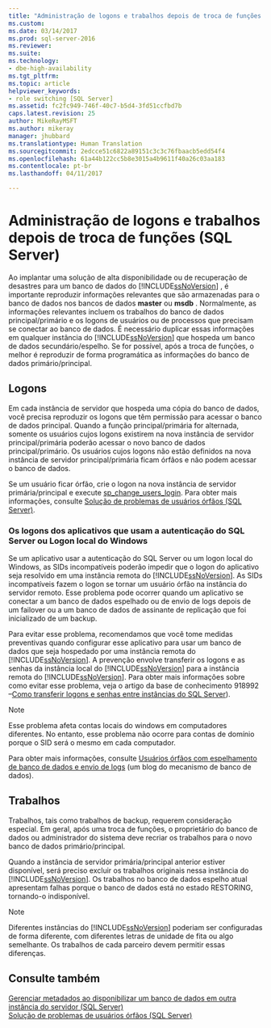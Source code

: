 ```yaml
---
title: "Administração de logons e trabalhos depois de troca de funções (SQL Server) | Microsoft Docs"
ms.custom: 
ms.date: 03/14/2017
ms.prod: sql-server-2016
ms.reviewer: 
ms.suite: 
ms.technology:
- dbe-high-availability
ms.tgt_pltfrm: 
ms.topic: article
helpviewer_keywords:
- role switching [SQL Server]
ms.assetid: fc2fc949-746f-40c7-b5d4-3fd51ccfbd7b
caps.latest.revision: 25
author: MikeRayMSFT
ms.author: mikeray
manager: jhubbard
ms.translationtype: Human Translation
ms.sourcegitcommit: 2edcce51c6822a89151c3c3c76fbaacb5edd54f4
ms.openlocfilehash: 61a44b122cc5b8e3015a4b9611f40a26c03aa183
ms.contentlocale: pt-br
ms.lasthandoff: 04/11/2017

---
```

# <a name="management-of-logins-and-jobs-after-role-switching-sql-server"></a>Administração de logons e trabalhos depois de troca de funções (SQL Server)
  Ao implantar uma solução de alta disponibilidade ou de recuperação de desastres para um banco de dados do [!INCLUDE[ssNoVersion](../../includes/ssnoversion-md.md)] , é importante reproduzir informações relevantes que são armazenadas para o banco de dados nos bancos de dados **master** ou **msdb** . Normalmente, as informações relevantes incluem os trabalhos do banco de dados principal/primário e os logons de usuários ou de processos que precisam se conectar ao banco de dados. É necessário duplicar essas informações em qualquer instância do [!INCLUDE[ssNoVersion](../../includes/ssnoversion-md.md)] que hospeda um banco de dados secundário/espelho. Se for possível, após a troca de funções, o melhor é reproduzir de forma programática as informações do banco de dados primário/principal.  
  
## <a name="logins"></a>Logons  
 Em cada instância de servidor que hospeda uma cópia do banco de dados, você precisa reproduzir os logons que têm permissão para acessar o banco de dados principal. Quando a função principal/primária for alternada, somente os usuários cujos logons existirem na nova instância de servidor principal/primária poderão acessar o novo banco de dados principal/primário. Os usuários cujos logons não estão definidos na nova instância de servidor principal/primária ficam órfãos e não podem acessar o banco de dados.  
  
 Se um usuário ficar órfão, crie o logon na nova instância de servidor primária/principal e execute [sp_change_users_login](../../relational-databases/system-stored-procedures/sp-change-users-login-transact-sql.md). Para obter mais informações, consulte [Solução de problemas de usuários órfãos &#40;SQL Server&#41;](../../sql-server/failover-clusters/troubleshoot-orphaned-users-sql-server.md).  
  
###  <a name="SSauthentication"></a> Os logons dos aplicativos que usam a autenticação do SQL Server ou Logon local do Windows  
 Se um aplicativo usar a autenticação do SQL Server ou um logon local do Windows, as SIDs incompatíveis poderão impedir que o logon do aplicativo seja resolvido em uma instância remota do [!INCLUDE[ssNoVersion](../../includes/ssnoversion-md.md)]. As SIDs incompatíveis fazem o logon se tornar um usuário órfão na instância do servidor remoto. Esse problema pode ocorrer quando um aplicativo se conectar a um banco de dados espelhado ou de envio de logs depois de um failover ou a um banco de dados de assinante de replicação que foi inicializado de um backup.  
  
 Para evitar esse problema, recomendamos que você tome medidas preventivas quando configurar esse aplicativo para usar um banco de dados que seja hospedado por uma instância remota do [!INCLUDE[ssNoVersion](../../includes/ssnoversion-md.md)]. A prevenção envolve transferir os logons e as senhas da instância local do [!INCLUDE[ssNoVersion](../../includes/ssnoversion-md.md)] para a instância remota do [!INCLUDE[ssNoVersion](../../includes/ssnoversion-md.md)]. Para obter mais informações sobre como evitar esse problema, veja o artigo da base de conhecimento 918992 –[Como transferir logons e senhas entre instâncias do SQL Server](http://support.microsoft.com/kb/918992/)).  
  
> [!NOTE]  
>  Esse problema afeta contas locais do windows em computadores diferentes. No entanto, esse problema não ocorre para contas de domínio porque o SID será o mesmo em cada computador.  
  
 Para obter mais informações, consulte [Usuários órfãos com espelhamento de banco de dados e envio de logs](http://blogs.msdn.com/b/sqlserverfaq/archive/2009/04/13/orphaned-users-with-database-mirroring-and-log-shipping.aspx) (um blog do mecanismo de banco de dados).  
  
## <a name="jobs"></a>Trabalhos  
 Trabalhos, tais como trabalhos de backup, requerem consideração especial. Em geral, após uma troca de funções, o proprietário do banco de dados ou administrador do sistema deve recriar os trabalhos para o novo banco de dados primário/principal.  
  
 Quando a instância de servidor primária/principal anterior estiver disponível, será preciso excluir os trabalhos originais nessa instância do [!INCLUDE[ssNoVersion](../../includes/ssnoversion-md.md)]. Os trabalhos no banco de dados espelho atual apresentam falhas porque o banco de dados está no estado RESTORING, tornando-o indisponível.  
  
> [!NOTE]  
>  Diferentes instâncias do [!INCLUDE[ssNoVersion](../../includes/ssnoversion-md.md)] poderiam ser configuradas de forma diferente, com diferentes letras de unidade de fita ou algo semelhante. Os trabalhos de cada parceiro devem permitir essas diferenças.  
  
## <a name="see-also"></a>Consulte também  
 [Gerenciar metadados ao disponibilizar um banco de dados em outra instância do servidor &#40;SQL Server&#41;](../../relational-databases/databases/manage-metadata-when-making-a-database-available-on-another-server.md)   
 [Solução de problemas de usuários órfãos &#40;SQL Server&#41;](../../sql-server/failover-clusters/troubleshoot-orphaned-users-sql-server.md)  
  
  
